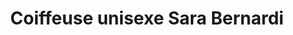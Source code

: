 ---
title: "Coiffeuse unisexe Sara Bernardi"
url: /montreal/coiffeuse-unisexe-sara-bernardi/
shop: Friseur
---